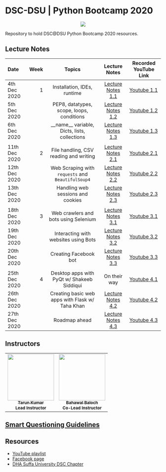 # DSC-DSU | Python Bootcamp 2020

<p align="center"><img src="banner.jpg"></img></p>
Repository to hold DSC@DSU Python Bootcamp 2020 resources.

## Lecture Notes

| Date          | Week |                      Topics                       |           Lecture Notes            | Recorded YouTube Link                                                                                       |
| :------------ | ---: | :-----------------------------------------------: | :--------------------------------: | ----------------------------------------------------------------------------------------------------------- |
| 4th Dec 2020  |    1 |            Installation, IDEs, runtime            | [Lecture Notes 1.1](week_1/day_1/) | [Youtube 1.1](https://youtu.be/DmSf5VO43Ns)                                                                 |
| 5th Dec 2020  |      |     PEP8, datatypes, scope, loops, conditions     | [Lecture Notes 1.2](week_1/day_2/) | [Youtube 1.2](https://youtu.be/NDaaIrbczy0)                                                                 |
| 6th Dec 2020  |      | \_\_name\_\_ variable, Dicts, lists, collections  | [Lecture Notes 1.3](week_1/day_3/) | [Youtube 1.3](https://youtu.be/G5rQ4u0psOg)                                                                 |
|               |      |                                                   |                                    |                                                                                                             |
| 11th Dec 2020 |    2 |      File handling, CSV reading and writing       | [Lecture Notes 2.1](week_2/day_1)  | [Youtube 2.1](https://youtu.be/pdzKoAYcGv8)                                                                 |
| 12th Dec 2020 |      | Web Scraping with `requests` and `BeautifulSoup4` | [Lecture Notes 2.2](week_2/day_2)  | [Youtube 2.2](https://youtu.be/I8eHzbSNEiY)                                                                 |
| 13th Dec 2020 |      |         Handling web sessions and cookies         | [Lecture Notes 2.3](week_2/day_3)  | [Youtube 2.3](https://youtu.be/dZhU5smYl0I)                                                                 |
|               |      |                                                   |                                    |                                                                                                             |
| 18th Dec 2020 |    3 |       Web crawlers and bots using Selenium        | [Lecture Notes 3.1](week_3/day_1)  | [Youtube 3.1](https://www.youtube.com/watch?v=yTWhLgR5RNc&list=PLLyazdzLgFw4SsqxcJzmoKZ94juVjEJZG&index=7)  |
| 19th Dec 2020 |      |       Interacting with websites using Bots        | [Lecture Notes 3.2](week_3/day_2)  | [Youtube 3.2](https://www.youtube.com/watch?v=dN1DyMJf9hs&list=PLLyazdzLgFw4SsqxcJzmoKZ94juVjEJZG&index=8)  |
| 20th Dec 2020 |      |               Creating Facebook bot               | [Lecture Notes 3.3](week_3/day_3)  | [Youtube 3.3](https://www.youtube.com/watch?v=aZJJCbG7gXA&list=PLLyazdzLgFw4SsqxcJzmoKZ94juVjEJZG&index=9)  |
|               |      |                                                   |                                    |                                                                                                             |
| 25th Dec 2020 |    4 |    Desktop apps with PyQt w/ Shakeeb Siddiqui     |            On their way            | [Youtube 4.1](https://www.youtube.com/watch?v=i9_Pxff9Yy4&list=PLLyazdzLgFw4SsqxcJzmoKZ94juVjEJZG&index=10) |
| 26th Dec 2020 |      |  Creating basic web apps with Flask w/ Taha Khan  | [Lecture Notes 4.2](week_4/day_2)  | [Youtube 4.2](https://www.youtube.com/watch?v=ZKC8LrrOUaY&list=PLLyazdzLgFw4SsqxcJzmoKZ94juVjEJZG&index=11) |
| 27th Dec 2020 |      |                   Roadmap ahead                   | [Lecture Notes 4.3](week_4/day_3)  | [Youtube 4.3](https://www.youtube.com/watch?v=nbrRA9coJF8&list=PLLyazdzLgFw4SsqxcJzmoKZ94juVjEJZG&index=12) |

## Instructors

<table>
  <tr>
    <td align="center">
      <a href="https://github.com/sinnytk">
        <img
          src="https://avatars1.githubusercontent.com/u/32937387?s=460&u=f3aa759aa6ce0cee31afcd05de4a105eb3ed8aec&v=4"
          width="150px;"
          alt=""
        />
        <br />
        <sub><b>Tarun Kumar</b></sub>
        <br />
      </a>
        <sub><b>Lead Instructor </b></sub>
        <br/>
    </td>
        <td align="center">
      <a href="https://github.com/bahawal32">
        <img
          src="https://avatars3.githubusercontent.com/u/36995485?s=460&u=399befd797e63d371f0730ac44a78d4a2c468715&v=4"
          width="150px;"
          alt=""
        />
        <br />
        <sub><b>Bahawal Baloch</b></sub>
        <br />
      </a>
        <sub><b>Co-Lead Instructor </b></sub>
        <br/>
    </td>
  </tr>
</table>

## [Smart Questioning Guidelines](smart_questioning_guidelines.md)

## Resources

- [YouTube playlist](https://www.youtube.com/playlist?list=PLLyazdzLgFw4SsqxcJzmoKZ94juVjEJZG&fbclid=IwAR0NGiQMWnytKUn9Je5BP4BWro-hcTxoEbuw8nNNpbECKGKFG6et6yz4-co)
- [Facebook page](https://www.facebook.com/DeveloperStudentClubDHASuffaUniversity)
- [DHA Suffa University DSC Chapter](https://dsc.community.dev/dha-suffa-university/)
